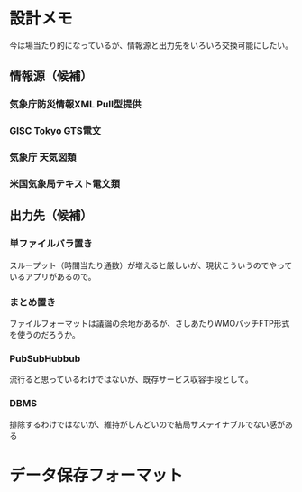 # 設計メモ
今は場当たり的になっているが、情報源と出力先をいろいろ交換可能にしたい。
## 情報源（候補）
### 気象庁防災情報XML Pull型提供
### GISC Tokyo GTS電文
### 気象庁 天気図類
### 米国気象局テキスト電文類
## 出力先（候補）
### 単ファイルバラ置き
スループット（時間当たり通数）が増えると厳しいが、現状こういうのでやっているアプリがあるので。
### まとめ置き
ファイルフォーマットは議論の余地があるが、さしあたりWMOバッチFTP形式を使うのだろうか。
### PubSubHubbub
流行ると思っているわけではないが、既存サービス収容手段として。
### DBMS
排除するわけではないが、維持がしんどいので結局サステイナブルでない感がある
# データ保存フォーマット
